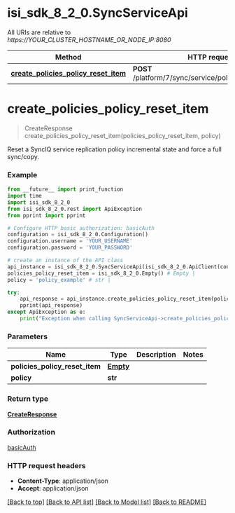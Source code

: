 # isi_sdk_8_2_0.SyncServiceApi

All URIs are relative to *https://YOUR_CLUSTER_HOSTNAME_OR_NODE_IP:8080*

Method | HTTP request | Description
------------- | ------------- | -------------
[**create_policies_policy_reset_item**](SyncServiceApi.md#create_policies_policy_reset_item) | **POST** /platform/7/sync/service/policies/{Policy}/reset | 


# **create_policies_policy_reset_item**
> CreateResponse create_policies_policy_reset_item(policies_policy_reset_item, policy)



Reset a SyncIQ service replication policy incremental state and force a full sync/copy.

### Example
```python
from __future__ import print_function
import time
import isi_sdk_8_2_0
from isi_sdk_8_2_0.rest import ApiException
from pprint import pprint

# Configure HTTP basic authorization: basicAuth
configuration = isi_sdk_8_2_0.Configuration()
configuration.username = 'YOUR_USERNAME'
configuration.password = 'YOUR_PASSWORD'

# create an instance of the API class
api_instance = isi_sdk_8_2_0.SyncServiceApi(isi_sdk_8_2_0.ApiClient(configuration))
policies_policy_reset_item = isi_sdk_8_2_0.Empty() # Empty | 
policy = 'policy_example' # str | 

try:
    api_response = api_instance.create_policies_policy_reset_item(policies_policy_reset_item, policy)
    pprint(api_response)
except ApiException as e:
    print("Exception when calling SyncServiceApi->create_policies_policy_reset_item: %s\n" % e)
```

### Parameters

Name | Type | Description  | Notes
------------- | ------------- | ------------- | -------------
 **policies_policy_reset_item** | [**Empty**](Empty.md)|  | 
 **policy** | **str**|  | 

### Return type

[**CreateResponse**](CreateResponse.md)

### Authorization

[basicAuth](../README.md#basicAuth)

### HTTP request headers

 - **Content-Type**: application/json
 - **Accept**: application/json

[[Back to top]](#) [[Back to API list]](../README.md#documentation-for-api-endpoints) [[Back to Model list]](../README.md#documentation-for-models) [[Back to README]](../README.md)

